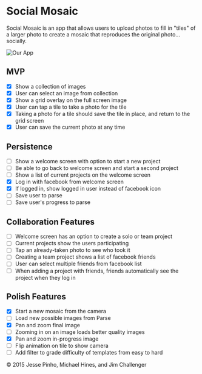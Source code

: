 # Social Mosaic

Social Mosaic is an app that allows users to upload photos to fill in "tiles" of a larger photo to create a mosaic that reproduces the original photo... socially.

![Our App](http://i.imgur.com/xSpV9Hk.gif)

## MVP
- [X] Show a collection of images
- [X] User can select an image from collection
- [X] Show a grid overlay on the full screen image
- [X] User can tap a tile to take a photo for the tile
- [X] Taking a photo for a tile should save the tile in place, and return to the grid screen
- [X] User can save the current photo at any time

## Persistence
- [ ] Show a welcome screen with option to start a new project
- [ ] Be able to go back to welcome screen and start a second project
- [ ] Show a list of current projects on the welcome screen
- [X] Log in with facebook from welcome screen
- [X] If logged in, show logged in user instead of facebook icon
- [ ] Save user to parse
- [ ] Save user's progress to parse

## Collaboration Features
- [ ] Welcome screen has an option to create a solo or team project
- [ ] Current projects show the users participating
- [ ] Tap an already-taken photo to see who took it
- [ ] Creating a team project shows a list of facebook friends
- [ ] User can select multiple friends from facebook list
- [ ] When adding a project with friends, friends automatically see the project when they log in

## Polish Features
- [X] Start a new mosaic from the camera
- [ ] Load new possible images from Parse
- [X] Pan and zoom final image
- [ ] Zooming in on an image loads better quality images
- [X] Pan and zoom in-progress image
- [ ] Flip animation on tile to show camera
- [ ] Add filter to grade difficulty of templates from easy to hard

&copy; 2015 Jesse Pinho, Michael Hines, and Jim Challenger
